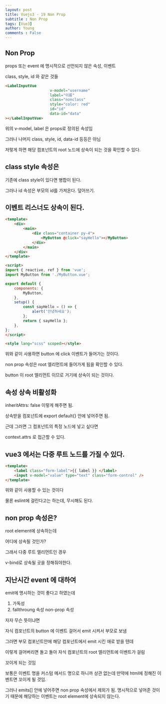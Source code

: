 ```yaml
---
layout: post
title: Vuejs3 - 19 Non Prop
subtitle : Non Prop
tags: [Vue3]
author: Young
comments : False
---
```


## Non Prop

props 또는 event 에 
명시적으로 선언되지 않은 속성, 이벤트 

class, style, id 와 같은 것들

```html
<LabelInputVue
					v-model="username"
					label="이름"
					class="nonclass"
					style="color: red"
					id="id"
					data-id="data"
></LabelInputVue>
```

위의 v-model, label 은 props로 정의된 속성임

그러나 나머지 class, style, id, data-id 등등은 아님

저렇게 하면 해당 컴포넌트의 root 노드에 상속이 되는 것을 확인할 수 있다.

## class style 속성은 

기존에 class style이 있다면 병합이 된다.

그러나 id 속성은 부모의 id를 가져온다. 덮어쓰기.

## 이벤트 리스너도 상속이 된다.

```html
<template>
	<div>
		<main>
			<div class="container py-4">
				<MyButton @click="sayHello"></MyButton>
			</div>
		</main>
	</div>
</template>

<script>
import { reactive, ref } from 'vue';
import MyButton from './MyButton.vue';

export default {
	components: {
		MyButton,
	},
	setup() {
		const sayHello = () => {
			alert('안녕하세요');
		};
		return { sayHello };
	},
};
</script>

<style lang="scss" scoped></style>
```

위와 같이 사용하면 button 에 click 이벤트가 들어가는 것이다. 

non prop 속성은 root 엘리먼트에 들어가게 됨을 확인할 수 있다.

button 이 root 엘리먼트 이므로 거기에 상속이 되는 것이다.

## 속성 상속 비활성화

inheritAttrs: false 
이렇게 해주면 됨.

상속받을 컴포넌트에 export default{} 안에 넣어주면 됨.

근데 그러면 그 컴포넌트의 특정 노드에 넣고 싶다면

context.attrs 로 접근할 수 있다. 

## vue3 에서는 다중 루트 노드를 가질 수 있다.

```html
<template>
	<label class="form-label">{{ label }} </label>
	<input v-model="value" type="text" class="form-control" />
</template>
```

위와 같이 사용할 수 있는 것이다

물론 eslint에 걸린다고는 하는데, 무시해도 된다.

## non prop 속성은?

root element에 상속하는데

어디에 상속될 것인가?

그래서 다중 루트 엘리먼트인 경우

v-bind로 상속될 곳을 정해줘야한다.

## 지난시간 event 에 대하여

emit에 명시하는 것이 좋다고 하였는데
1. 가독성
2. fallthroung 속성 non-prop 속성

자자 무슨 뜻이냐면

자식 컴포넌트의 button 에 이벤트 걸어서 emit 시켜서 부모로 보냄

그러면 부모 컴포넌트안에 해당 컴포넌트에서 emit 시킨 애로 받을 텐데

이렇게 걸어버리면 돌고 돌아 자식 컴포넌트의 root 엘리먼트에 이벤트가 걸림

꼬이게 되는 것임

보통은 이벤트 명을 커스텀 메서드 명으로 하니까 상관 없는데
만약에 html에 정해진 이벤트면 꼬이게 될 것임.

그러나 emits[] 안에 넣어주면 non prop 속성에서 제외가 됨.
명시적으로 넣어준 것이기 때문에 해당하는 이벤트는 root element에 상속되지 않는다. 


